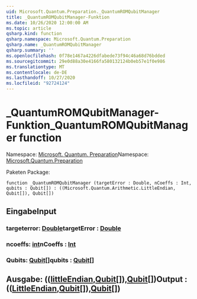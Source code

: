 ```yaml
---
uid: Microsoft.Quantum.Preparation._QuantumROMQubitManager
title: _QuantumROMQubitManager-Funktion
ms.date: 10/26/2020 12:00:00 AM
ms.topic: article
qsharp.kind: function
qsharp.namespace: Microsoft.Quantum.Preparation
qsharp.name: _QuantumROMQubitManager
qsharp.summary: ''
ms.openlocfilehash: 0f78e1467a4226dfabede73f94c46a68d76bdded
ms.sourcegitcommit: 29e0d88a30e4166fa580132124b0eb57e1f0e986
ms.translationtype: MT
ms.contentlocale: de-DE
ms.lasthandoff: 10/27/2020
ms.locfileid: "92724124"
---
```

# <a name="_quantumromqubitmanager-function"></a><span data-ttu-id="6b6c1-102">_QuantumROMQubitManager-Funktion</span><span class="sxs-lookup"><span data-stu-id="6b6c1-102">_QuantumROMQubitManager function</span></span>

<span data-ttu-id="6b6c1-103">Namespace: [Microsoft. Quantum. Preparation](xref:Microsoft.Quantum.Preparation)</span><span class="sxs-lookup"><span data-stu-id="6b6c1-103">Namespace: [Microsoft.Quantum.Preparation](xref:Microsoft.Quantum.Preparation)</span></span>

<span data-ttu-id="6b6c1-104">Paketen [](https://nuget.org/packages/)</span><span class="sxs-lookup"><span data-stu-id="6b6c1-104">Package: [](https://nuget.org/packages/)</span></span>




```qsharp
function _QuantumROMQubitManager (targetError : Double, nCoeffs : Int, qubits : Qubit[]) : ((Microsoft.Quantum.Arithmetic.LittleEndian, Qubit[]), Qubit[])
```


## <a name="input"></a><span data-ttu-id="6b6c1-105">Eingabe</span><span class="sxs-lookup"><span data-stu-id="6b6c1-105">Input</span></span>

### <a name="targeterror--double"></a><span data-ttu-id="6b6c1-106">targeterror: [Double](xref:microsoft.quantum.lang-ref.double)</span><span class="sxs-lookup"><span data-stu-id="6b6c1-106">targetError : [Double](xref:microsoft.quantum.lang-ref.double)</span></span>




### <a name="ncoeffs--int"></a><span data-ttu-id="6b6c1-107">ncoeffs: [int](xref:microsoft.quantum.lang-ref.int)</span><span class="sxs-lookup"><span data-stu-id="6b6c1-107">nCoeffs : [Int](xref:microsoft.quantum.lang-ref.int)</span></span>




### <a name="qubits--qubit"></a><span data-ttu-id="6b6c1-108">Qubits: [Qubit](xref:microsoft.quantum.lang-ref.qubit)[]</span><span class="sxs-lookup"><span data-stu-id="6b6c1-108">qubits : [Qubit](xref:microsoft.quantum.lang-ref.qubit)[]</span></span>





## <a name="output--littleendianqubitqubit"></a><span data-ttu-id="6b6c1-109">Ausgabe: (([littleEndian](xref:Microsoft.Quantum.Arithmetic.LittleEndian),[Qubit](xref:microsoft.quantum.lang-ref.qubit)[]),[Qubit](xref:microsoft.quantum.lang-ref.qubit)[])</span><span class="sxs-lookup"><span data-stu-id="6b6c1-109">Output : (([LittleEndian](xref:Microsoft.Quantum.Arithmetic.LittleEndian),[Qubit](xref:microsoft.quantum.lang-ref.qubit)[]),[Qubit](xref:microsoft.quantum.lang-ref.qubit)[])</span></span>

